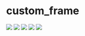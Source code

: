 # custom_frame

<img src="https://github.com/user-attachments/assets/9f346779-7755-4c9c-89cf-f09be3943055" style="max-height:500px;">
<img src="https://github.com/user-attachments/assets/e82745fb-2f57-4421-9f53-738129c19bf1" style="max-height:500px;">
<img src="https://github.com/user-attachments/assets/da7fe425-02bf-45ee-8427-ee20d9862020" style="max-height:500px;">
<img src="https://github.com/user-attachments/assets/ce145a79-541a-4aab-9cb7-8e805c749a84" style="max-height:500px;">
<img src="https://github.com/user-attachments/assets/88c1f823-9441-4606-9d48-d86132df89f3" style="max-height:500px;">
